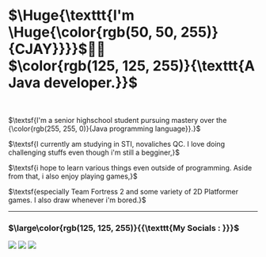 <!-- README Code -->
<h1>
  $\Huge{\texttt{I'm \Huge{\color{rgb(50, 50, 255)}{CJAY}}}}$🧑‍💻<br>
  $\color{rgb(125, 125, 255)}{\texttt{A Java developer.}}$
</h1>
<br>
<p>$\textsf{I'm a senior highschool student pursuing mastery over the {\color{rgb(255, 255, 0)}{Java programming language}}.}$</p>
<p>$\textsf{I currently am studying in STI, novaliches QC. I love doing challenging stuffs even though i'm still a begginer,}$</p>
<p>$\textsf{i hope to learn various things even outside of programming. Aside from that, i also enjoy playing games,}$</p>
<p>$\textsf{especially Team Fortress 2 and some variety of 2D Platformer games. I also draw whenever i'm bored.}$</p>

<hr>
<h3>$\large\color{rgb(125, 125, 255)}{{\texttt{My Socials : }}}$</h3>

[![](https://img.shields.io/badge/FACEBOOK-darkblue?style=for-the-badge)](https://web.facebook.com/cjay.gidayawan)
[![](https://img.shields.io/badge/TWITTER-blue?style=for-the-badge)](https://twitter.com/CrotchHom)
[![](https://img.shields.io/badge/NEOCITIES-yellow?style=for-the-badge)](https://sarrygeez.neocities.org)
